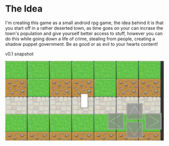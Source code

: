 The Idea
=============

I'm creating this game as a small android rpg game, the idea behind it is that you start off in a rather deserted town, as
time goes on your can incrase the town's population and give yourself better access to stuff, however you can do this while going
down a life of crime, stealing from people, creating a shadow puppet government. Be as good or as evil to your hearts content!

v0.1 snapshot

![Version 1.0](ss1.png) 
